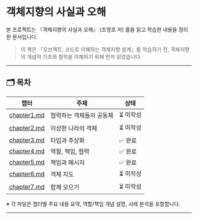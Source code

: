 # 객체지향의 사실과 오해

본 프로젝트는 『객체지향의 사실과 오해』 (조영호 저)
를을 읽고 학습한 내용을 정리한 문서입니다.

> 이 책은 『오브젝트: 코드로 이해하는 객체지향 설계』를 학습하기 전,
> 객체지향의 개념적 기초와 철학을 이해하기 위해 먼저 읽었습니다.

---

## 🗂 목차

| 챕터                           | 주제            | 상태    |
|------------------------------| ------------- | ----- |
| [chapter1.md](./chapter1.md) | 협력하는 객체들의 공동체 | ⏳ 미작성 |
| [chapter2.md](./chapter5) | 이상한 나라의 객체    | ⏳ 미작성 |
| [chapter3.md](./chapter3.md) | 타입과 추상화       | ✅ 완료  |
| [chapter4.md](./chapter4.md) | 역할, 책임, 협력    | ✅ 완료  |
| [chapter5.md](./chapter5.md) | 책임과 메시지       | ✅ 완료  |
| [chapter6.md](./chapter6.md) | 객체 지도         | ⏳ 미작성 |
| [chapter7.md](./chapter7.md) | 함께 모으기        | ⏳ 미작성 |


※ 각 파일은 챕터별 주요 내용 요약, 역할/책임 개념 설명, 사례 분석을 포함합니다.

---
